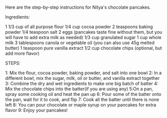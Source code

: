 Here are the step-by-step instructions for Nitya's chocolate pancakes.

Ingredients:

 1 1/3 cup of all purpose flour
 1/4 cup cocoa powder
 2 teaspoons baking powder
 1/4 teaspoon salt
 2 eggs (pancakes taste fine without them, but you will have to add extra milk as needed)
 1/3 cup granulated sugar
 1 cup whole milk
 3 tablespoons canola or vegetable oil (you can also use 45g melted butter)
 1 teaspoon pure vanilla extract
 1/2 cup chocolate chips (optional, but add more flavor)

STEPS:

1: Mix the flour, cocoa powder, baking powder, and salt into one bowl
2: In a different bowl, mix the sugar, milk, oil or butter, and vanilla extract together
3: Combine the dry and wet ingredients to make one big batch of batter
4: Mix the chocolate chips into the batter(if you are using any)
5:On a pan, spray some cooking oil and heat the pan up
6: Pour some of the batter onto the pan, wait for it to cook, and flip
7: Cook all the batter until there is none left
8: You can pour chocolate or maple syrup on your pancakes for extra flavor
9: Enjoy your pancakes!